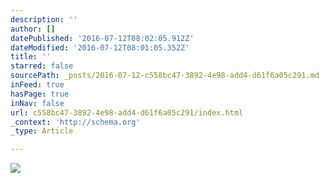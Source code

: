 ```yaml
---
description: ''
author: []
datePublished: '2016-07-12T08:02:05.912Z'
dateModified: '2016-07-12T08:01:05.352Z'
title: ''
starred: false
sourcePath: _posts/2016-07-12-c558bc47-3892-4e98-add4-d61f6a05c291.md
inFeed: true
hasPage: true
inNav: false
url: c558bc47-3892-4e98-add4-d61f6a05c291/index.html
_context: 'http://schema.org'
_type: Article

---
```

![](https://the-grid-user-content.s3-us-west-2.amazonaws.com/95c2c42f-5780-4dec-8939-bd97672efe3d.jpg)